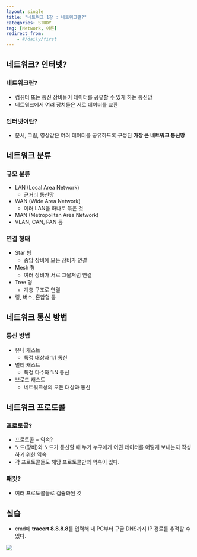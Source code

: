 ```yaml
---
layout: single
title: "네트워크 1장 : 네트워크란?"
categories: STUDY
tag: [Network, 이론]
redirect_from:
    - #/daily/first
---
```


## 네트워크? 인터넷?
### 네트워크란?
- 컴퓨터 또는 통신 장비들이 데이터를 공유할 수 있게 하는 통신망
- 네트워크에서 여러 장치들은 서로 데이터를 교환

### 인터넷이란?
- 문서, 그림, 영상같은 여러 데이터를 공유하도록 구성된 **가장 큰 네트워크 통신망**

## 네트워크 분류
### 규모 분류
- LAN (Local Area Network)
  - 근거리 통신망
- WAN (Wide Area Network)
  - 여러 LAN을 하나로 묶은 것
- MAN (Metropolitan Area Network)
- VLAN, CAN, PAN 등

### 연결 형태
- Star 형
  - 중앙 장비에 모든 장비가 연결
- Mesh 형
  - 여러 장비가 서로 그물처럼 연결
- Tree 형
  - 계층 구조로 연결
- 링, 버스, 혼합형 등

## 네트워크 통신 방법
### 통신 방법
- 유니 캐스트
  - 특정 대상과 1:1 통신
- 멀티 캐스트
  - 특정 다수와 1:N 통신
- 브로드 캐스트
  - 네트워크상의 모든 대상과 통신

## 네트워크 프로토콜
### 프로토콜?
- 프로토콜 = 약속?
- 노드(장비)와 노드가 통신할 때 누가 누구에게 어떤 데이터를 어떻게 보내는지 작성하기 위한 약속
- 각 프로토콜들도 해당 프로토콜만의 약속이 있다.

### 패킷?
- 여러 프로토콜들로 캡슐화된 것

## 실습
- cmd에 **tracert 8.8.8.8**를 입력해 내 PC부터 구글 DNS까지 IP 경로를 추적할 수 있다.

![]({{site.url}}/images/2024-03-30-net1-images/tracert.png)  